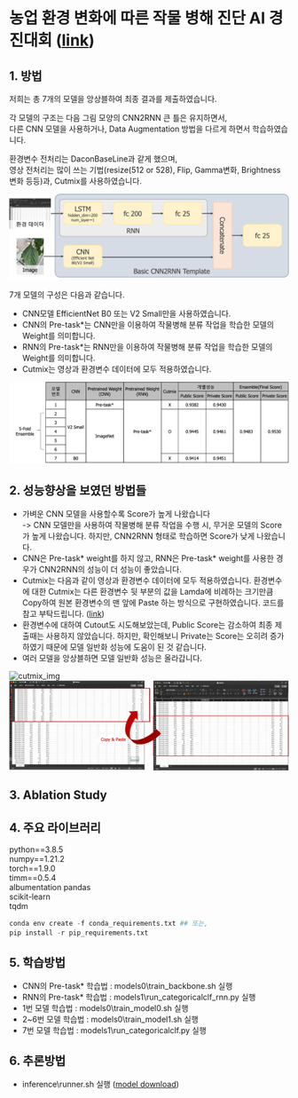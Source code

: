# 농업 환경 변화에 따른 작물 병해 진단 AI 경진대회 ([link](https://dacon.io/competitions/official/235870/overview/description))

## 1. 방법  

저희는 총 7개의 모델을 앙상블하여 최종 결과를 제출하였습니다.  

각 모델의 구조는 다음 그림 모양의 CNN2RNN 큰 틀은 유지하면서,  
다른 CNN 모델을 사용하거나, Data Augmentation 방법을 다르게 하면서 학습하였습니다.  

환경변수 전처리는 DaconBaseLine과 같게 했으며,  
영상 전처리는 많이 쓰는 기법(resize(512 or 528), Flip, Gamma변화, Brightness 변화 등등)과, Cutmix를 사용하였습니다.  

![model_structure](./asset/model_structure.png)  

7개 모델의 구성은 다음과 같습니다.  

- CNN모델 EfficientNet B0 또는 V2 Small만을 사용하였습니다.  
- CNN의 Pre-task*는 CNN만을 이용하여 작물병해 분류 작업을 학습한 모델의 Weight를 의미합니다.  
- RNN의 Pre-task*는 RNN만을 이용하여 작물병해 분류 작업을 학습한 모델의 Weight를 의미합니다.  
- Cutmix는 영상과 환경변수 데이터에 모두 적용하였습니다.  

![model_list](./asset/model_list.png)  

## 2. 성능향상을 보였던 방법들  

- 가벼운 CNN 모델을 사용할수록 Score가 높게 나왔습니다  
   -> CNN 모델만을 사용하여 작물병해 분류 작업을 수행 시, 무거운 모델의 Score가 높게 나왔습니다. 하지만, CNN2RNN 형태로 학습하면 Score가 낮게 나왔습니다. 
- CNN은 Pre-task* weight를 하지 않고, RNN은 Pre-task* weight를 사용한 경우가 CNN2RNN의 성능이 더 성능이 좋았습니다. 
- Cutmix는 다음과 같이 영상과 환경변수 데이터에 모두 적용하였습니다.
 환경변수에 대한 Cutmix는 다른 환경변수 뒷 부분의 값을 Lamda에 비례하는 크기만큼 Copy하여 원본 환경변수의 맨 앞에 Paste 하는 방식으로 구현하였습니다. 
 코드를 참고 부탁드립니다.  ([link](https://github.com/hyunseoki/LG_plant_disease/blob/21001591a139a729ba2dce83493a2b2ced72cab1/models0/src/trainer.py#L91))
- 환경변수에 대하여 Cutout도 시도해보았는데, Public Score는 감소하여 최종 제출때는 사용하지 않았습니다. 하지만, 확인해보니 Private는 Score는 오히려 증가하였기 때문에 모델 일반화 성능에 도움이 된 것 같습니다. 
- 여러 모델을 앙상블하면 모델 일반화 성능은 올라갑니다.  

![cutmix_img](./asset/cutmix_image.png)  
![cutmix_tabular](./asset/cutmix_tabularData.png)  

## 3. Ablation Study

## 4. 주요 라이브러리  

python==3.8.5  
numpy==1.21.2  
torch==1.9.0  
timm==0.5.4  
albumentation
pandas  
scikit-learn  
tqdm  

```python
conda env create -f conda_requirements.txt ## 또는,
pip install -r pip_requirements.txt
```

## 5. 학습방법  

- CNN의 Pre-task* 학습법 : models0\train_backbone.sh 실행  
- RNN의 Pre-task* 학습법 : models1\run_categoricalclf_rnn.py 실행
- 1번 모델 학습법 : models0\train_model0.sh 실행
- 2~6번 모델 학습법 : models0\train_model1.sh 실행
- 7번 모델 학습법 : models1\run_categoricalclf.py 실행

## 6. 추론방법  

- inference\runner.sh 실행 ([model download](https://drive.google.com/file/d/1X0-bN_F1UMTZJsaqjrdFAUYTKJjRELOl/view?usp=sharing))
